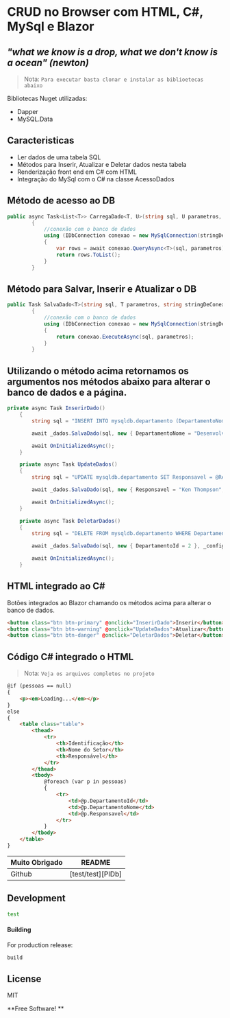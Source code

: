 
# CRUD no Browser com HTML, C#, MySql e Blazor
## _"what we know is a drop, what we don't know is a ocean" (newton)_

> Nota: `Para executar basta clonar e instalar as biblioetecas abaixo`  

Bibliotecas Nuget utilizadas:

- Dapper
- MySQL.Data 

## Caracteristicas

- Ler dados de uma tabela SQL 
- Métodos para Inserir, Atualizar e Deletar dados nesta tabela
- Renderização front end em C# com HTML
- Integração do MySql com o C# na classe AcessoDados

## Método de acesso ao DB
```cs
public async Task<List<T>> CarregaDado<T, U>(string sql, U parametros, string stringDeConexaoDB)
        {
            //conexão com o banco de dados
            using (IDbConnection conexao = new MySqlConnection(stringDeConexaoDB))
            {
                var rows = await conexao.QueryAsync<T>(sql, parametros);
                return rows.ToList();
            }
        }
```

## Método para Salvar, Inserir e Atualizar o DB
```cs
public Task SalvaDado<T>(string sql, T parametros, string stringDeConexaoDB)
        {
            //conexão com o banco de dados
            using (IDbConnection conexao = new MySqlConnection(stringDeConexaoDB))
            {
                return conexao.ExecuteAsync(sql, parametros);
            }
        }
```

## Utilizando o método acima retornamos os argumentos nos métodos abaixo para alterar o banco de dados e a página.

```cs
private async Task InserirDado()
    {
        string sql = "INSERT INTO mysqldb.departamento (DepartamentoNome, Responsavel) VALUES (@DepartamentoNome , @Responsavel);";

        await _dados.SalvaDado(sql, new { DepartamentoNome = "Desenvolvimento C", Responsavel = "Dennis Ritchie" }, _config.GetConnectionString("default"));

        await OnInitializedAsync();
    }

    private async Task UpdateDados()
    {
        string sql = "UPDATE mysqldb.departamento SET Responsavel = @Responsavel WHERE DepartamentoId = @DepartamentoId;";

        await _dados.SalvaDado(sql, new { Responsavel = "Ken Thompson", DepartamentoId = 1 }, _config.GetConnectionString("default"));

        await OnInitializedAsync();
    }

    private async Task DeletarDados()
    {
        string sql = "DELETE FROM mysqldb.departamento WHERE DepartamentoId = @DepartamentoId;";

        await _dados.SalvaDado(sql, new { DepartamentoId = 2 }, _config.GetConnectionString("default"));

        await OnInitializedAsync();
    }
```

## HTML integrado ao C#

Botões integrados ao Blazor chamando os métodos acima para alterar o banco de dados. 

```html
<button class="btn btn-primary" @onclick="InserirDado">Inserir</button>
<button class="btn btn-warning" @onclick="UpdateDados">Atualizar</button>
<button class="btn btn-danger" @onclick="DeletarDados">Deletar</button>
```

## Código C# integrado o HTML

> Nota: `Veja os arquivos completos no projeto`  

```html
@if (pessoas == null)
{
    <p><em>Loading...</em></p>
}
else
{
    <table class="table">
        <thead>
            <tr>
                <th>Identificação</th>
                <th>Nome do Setor</th>
                <th>Responsável</th>
            </tr>
        </thead>
        <tbody>
            @foreach (var p in pessoas)
            {
                <tr>
                    <td>@p.DepartamentoId</td>
                    <td>@p.DepartamentoNome</td>
                    <td>@p.Responsavel</td>
                </tr>
            }
        </tbody>
    </table>
}
```

| Muito Obrigado | README |
| ------ | ------ |
| Github | [test/test][PlDb] |

## Development

```sh
test
```



#### Building

For production release:

```sh
build 
```


## License

MIT

**Free Software! **
